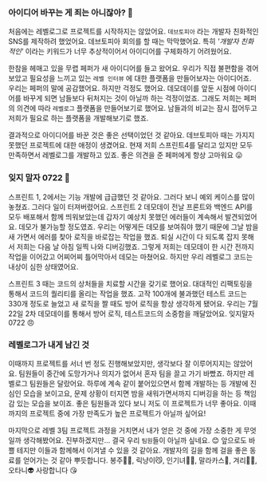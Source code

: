 ### 아이디어 바꾸는 게 죄는 아니잖아? 🥸
처음에는 레벨로그로 프로젝트를 시작하지는 않았어요. `데브토피아` 라는 개발자 친화적인 SNS를 제작하려 했었어요. 데브토피아 회의를 할 때는 막막했어요. 특히 *'개발자 친화적인'* 이라는 키워드가 너무 추상적이어서 아이디어를 구체화하기 어려웠어요.

한참을 헤매고 있을 무렵 페퍼가 새 아이디어를 들고 왔어요. 우리가 직접 불편함을 겪어 보았고 필요성을 느끼고 있는 `레벨 인터뷰` 에 대한 플랫폼을 만들어보자는 아이디어죠. 우리는 페퍼의 말에 공감했어요. 하지만 걱정도 했어요. 데모데이를 앞둔 시점에 아이디어를 바꾸게 되면 남들보다 뒤처지는 것이 아닐까 하는 걱정이었죠. 그래도 저희는 페퍼의 의견에 따라 `레벨로그` 플랫폼을 만들어보기로 했어요. 남들과의 비교는 잠시 접어두고 저희가 필요로 하는 플랫폼을 개발해보기로 했죠.

결과적으로 아이디어를 바꾼 것은 좋은 선택이었던 것 같아요. 데브토피아 때는 가지지 못했던 프로젝트에 대한 애정이 생겼어요. 현재 저희 스프린트4를 달리고 있지만 모두 만족하면서 레벨로그를 개발하고 있죠. 좋은 의견을 준 페퍼에게 항상 고마워요 😛

### 잊지 말자 0722 🥲
스프린트 1, 2에서는 기능 개발에 급급했던 것 같아요. 그러다 보니 예외 케이스를 많이 놓쳤죠. 그러다 일이 터져버렸어요. 스프린트 2 데모데이 전날 프론트와 백엔드 API를 모두 배포해서 함께 띄워보았는데 갑자기 예상치 못했던 에러들이 계속해서 발견되었어요. 데모가 불가능할 정도였죠. 우리는 어떻게든 데모를 보여줘야 했기 때문에 그날 밤을 새 가면서 에러를 찾아 로직을 바로잡는 작업을 했죠. 퇴실 시간이 다 되도록 잡지 못해서 저희는 다음 날 아침 일찍 나와 디버깅했죠. 그렇게 저희는 데모데이 한 시간 전까지 작업을 이어갔고 어찌어찌 틀어막아서 데모는 마쳤어요. 하지만 우리 레벨로그 코드는 내상이 심한 상태였어요.

스프린트 3 때는 코드의 상처들을 치료할 시간을 갖기로 했어요. 대대적인 리팩토링을 통해서 코드의 퀄리티를 올리는 작업을 했죠. 고작 100개에 불과했던 테스트 코드는 330개 정도로 늘었고 새 로직을 짤 때도 방어 로직을 항상 생각하게 됐어요. 우리는 7월 22일 2차 데모데이를 통해서 방어 로직, 테스트코드의 소중함을 깨달았어요. 잊지말자 0722 😠

### 레벨로그가 내게 남긴 것
이때까지 프로젝트를 서너 번 정도 진행해보았지만, 생각보다 잘 이루어지지는 않았어요. 팀원들이 중간에 도망가거나 의지가 없어서 혼자 팀을 끌고 가기 바빴죠. 하지만 레벨로그 팀원들은 달랐어요. 하루에 계속 같이 붙어있으면서 함께 개발하는 등 개발에 진심인 모습을 보이고요, 문제 상황이 터지면 밤을 새워가면서까지 디버깅을 하는 등 책임감 있는 모습을 보이죠. 좋은 팀원들과 있다 보니 저도 이 프로젝트가 너무 좋아요. 이때까지의 프로젝트 중에 가장 만족도가 높은 프로젝트가 아닐까 싶어요!

마지막으로 레벨 3팀 프로젝트 과정을 거치면서 내가 얻은 것 중에 가장 소중한 게 무엇일까 생각해봤어요. 진부하겠지만... 결국 우리 `팀원`들이 아닐까 싶네요. 😊 앞으로도 바쁠 테지만 이들과 함께해서 이겨낼 수 있을 것 같아요.
개발자의 길을 함께 걸을 좋은 동료를 얻어가는 것 같아 뿌듯합니다. 봉주🏃‍♀️, 릭냥이😼, 인기녀👸🏻, 말라카스🦿, 겨리👶🏻, 오타니👽 사랑합니다 😘
